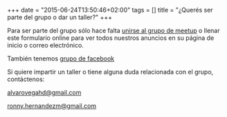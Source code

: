 +++
date = "2015-06-24T13:50:46+02:00"
tags = []
title = "¿Querés ser parte del grupo o dar un taller?"
+++

Para ser parte del grupo sólo hace falta [unirse al grupo de meetup](https://www.meetup.com/es/Heredia-R-User-Group/) o llenar este formulario online para ver todos nuestros anuncios en su página de inicio o correo electrónico.

También tenemos [grupo de facebook](https://www.facebook.com/groups/109321476192304/)  

Si quiere impartir un taller o tiene alguna duda relacionada con el grupo, contáctenos:

alvarovegahd@gmail.com

ronny.hernandezm@gmail.com
